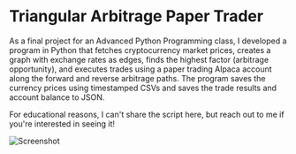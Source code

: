 # Triangular Arbitrage Paper Trader

As a final project for an Advanced Python Programming class, I developed a program in Python that fetches cryptocurrency market prices, creates a graph with exchange rates as edges, finds the highest factor (arbitrage opportunity), and executes trades using a paper trading Alpaca account along the forward and reverse arbitrage paths. The program saves the currency prices using timestamped CSVs and saves the trade results and account balance to JSON.

For educational reasons, I can't share the script here, but reach out to me if you're interested in seeing it!

![Screenshot](https://github.com/user-attachments/assets/fff99c51-c975-493d-885e-9956779af2f4)

